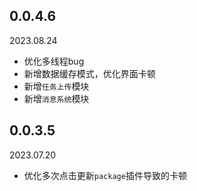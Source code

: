 ## 0.0.4.6
2023.08.24
- 优化多线程bug
- 新增数据缓存模式，优化界面卡顿
- 新增`任务上传`模块
- 新增`消息系统`模块


## 0.0.3.5
2023.07.20
- 优化多次点击更新`package`插件导致的卡顿
